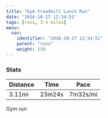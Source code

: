 ```yaml
---
title: "Gym treadmill Lunch Run"
date: "2016-10-17 12:34:51"
tags: [runs, 3-4 miles]
menu:
  nav:
    identifier: "2016-10-17 12:34:51"
    parent: "runs"
    weight: 130
---
```


### Stats

| Distance | Time | Pace |
|----------|------|------|
|3.11mi|23m24s|7m32s/mi|

Gym run
